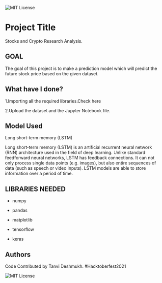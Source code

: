 





![MIT License](https://miro.medium.com/max/1200/1*e8UBEaMt7Pw5d9gP0tLHjA.png)

  
# Project Title


Stocks and Crypto Research Analysis.




## GOAL
The goal of this project is to make a prediction model which will predict the future stock price based on the given dataset.

  
## What have I done?

1.Importing all the required libraries.Check here 

2.Upload the dataset and the Jupyter Notebook file.

  
## Model  Used
Long short-term memory (LSTM) 



Long short-term memory (LSTM) is an artificial recurrent neural network (RNN) architecture used in the field of deep learning. Unlike standard feedforward neural networks, LSTM has feedback connections. It can not only process single data points (e.g. images), but also entire sequences of data (such as speech or video inputs).
LSTM models are able to store information over a period of time.

## LIBRARIES NEEDED

* numpy

* pandas

* matplotlib

* tensorflow

* keras


## Authors
Code Contributed by Tanvi Deshmukh.
#Hacktoberfest2021
  





![MIT License](https://img.shields.io/badge/Made_With_Jupyter-2CA5E0?style=for-the-badge_Color=whit)

  




